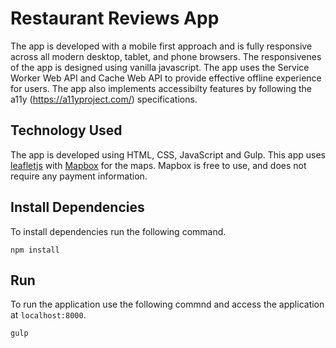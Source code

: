 # Restaurant Reviews App

The app is developed with a mobile first approach and is fully responsive across all modern desktop, tablet, and phone browsers. The responsivenes of the app is designed using vanilla javascript. The app uses the Service Worker Web API and Cache Web API to provide effective offline experience for users. The app also implements accessibilty features by following the a11y (https://a11yproject.com/) specifications.

## Technology Used

The app is developed using HTML, CSS, JavaScript and Gulp. This app uses [leafletjs](https://leafletjs.com/) with [Mapbox](https://www.mapbox.com/) for the maps. Mapbox is free to use, and does not require any payment information.

## Install Dependencies

To install dependencies run the following command.

`npm install`

## Run

To run the application use the following commnd and access the application at `localhost:8000`.

`gulp`
